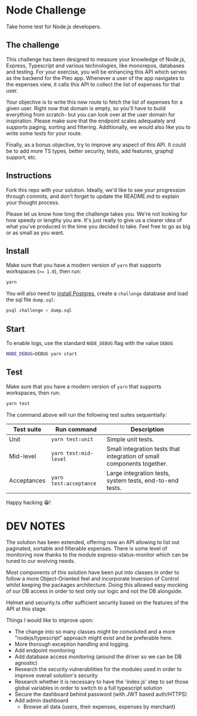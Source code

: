 # Node Challenge

Take home test for Node.js developers.

## The challenge

This challenge has been designed to measure your knowledge of Node.js, Express, Typescript and various technologies, like monorepos, databases and testing. For your exercise, you will be enhancing this API which serves as the backend for the Pleo app. Whenever a user of the app navigates to the expenses view, it calls this API to collect the list of expenses for that user.

Your objective is to write this new route to fetch the list of expenses for a given user. Right now that domain is empty, so you'll have to build everything from scratch- but you can look over at the user domain for inspiration. Please make sure that the endpoint scales adequately and supports paging, sorting and filtering. Additionally, we would also like you to write some tests for your route.

Finally, as a bonus objective, try to improve any aspect of this API. It could be to add more TS types, better security, tests, add features, graphql support, etc. 

## Instructions

Fork this repo with your solution. Ideally, we'd like to see your progression through commits, and don't forget to update the README.md to explain your thought process.

Please let us know how long the challenge takes you. We're not looking for how speedy or lengthy you are. It's just really to give us a clearer idea of what you've produced in the time you decided to take. Feel free to go as big or as small as you want.

## Install

Make sure that you have a modern version of `yarn` that supports workspaces (`>= 1.0`), then run:

```bash
yarn
```

You will also need to [install Postgres](https://www.postgresqltutorial.com/install-postgresql-macos/), create a `challenge` database and load the sql file `dump.sql`:

```bash
psql challenge < dump.sql
```

## Start

To enable logs, use the standard `NODE_DEBUG` flag with the value `DEBUG`

```bash
NODE_DEBUG=DEBUG yarn start
```

## Test

Make sure that you have a modern version of `yarn` that supports workspaces, then run:

```bash
yarn test
```

The command above will run the following test suites sequentially:

| Test suite | Run command | Description |
-------------|-------------|-------------|
| Unit | `yarn test:unit` | Simple unit tests. |
| Mid-level | `yarn test:mid-level` | Small integration tests that integration of small components together.  |
| Acceptances | `yarn test:acceptance` | Large integration tests, system tests, end-to-end tests. |


Happy hacking 😁!



# DEV NOTES

The solution has been extended, offering now an API allowing to list out paginated, sortable and filterable expenses. There is some level of monitoring now thanks to the module express-status-monitor which can be tuned to our evolving needs.

Most components of this solution have been put into classes in order to follow a more Object-Oriented feel and incorporate Inversion of Control whilst keeping the packages architecture. Doing this allowed easy mocking of our DB access in order to test only our logic and not the DB alongside.

Helmet and security.ts offer sufficient security based on the features of the API at this stage.

Things I would like to improve upon:
- The change into so many classes might be convoluted and a more "nodejs/typescript" approach might exist and be preferable here.
- More thorough exception handling and logging.
- Add endpoint monitoring
- Add database access monitoring (around the driver so we can be DB agnostic)
- Research the security vulnerabilities for the modules used in order to improve overall solution's security
- Research whether it is necessary to have the 'index.js' step to set those global variables in order to switch to a full typescript solution
- Secure the dashboard behind password (with JWT based auth/HTTPS)
- Add admin dashboard
    - Browse all data (users, their expenses, expenses by merchant)
